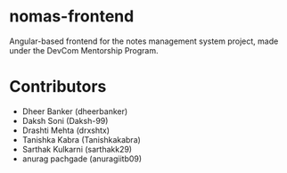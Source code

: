 # nomas-frontend
Angular-based frontend for the notes management system project, made under the DevCom Mentorship Program.

# Contributors
- Dheer Banker (dheerbanker)
- Daksh Soni (Daksh-99)
- Drashti Mehta (drxshtx)
- Tanishka Kabra (Tanishkakabra)
- Sarthak Kulkarni (sarthakk29)
- anurag pachgade (anuragiitb09)
